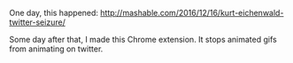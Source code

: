 One day, this happened: http://mashable.com/2016/12/16/kurt-eichenwald-twitter-seizure/

Some day after that, I made this Chrome extension. It stops animated gifs from animating on twitter.
